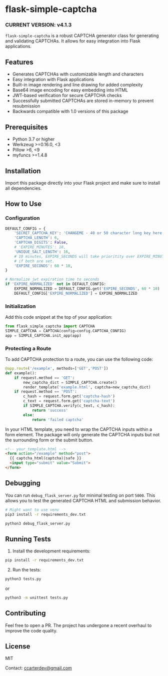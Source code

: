 # flask-simple-captcha

### CURRENT VERSION: **v4.1.3**

`flask-simple-captcha` is a robust CAPTCHA generator class for generating and validating CAPTCHAs. It allows for easy integration into Flask applications.

## Features

- Generates CAPTCHAs with customizable length and characters
- Easy integration with Flask applications
- Built-in image rendering and line drawing for added complexity
- Base64 image encoding for easy embedding into HTML
- JWT-based verification for secure CAPTCHA checks
- Successfully submitted CAPTCHAs are stored in-memory to prevent resubmission
- Backwards compatible with 1.0 versions of this package

## Prerequisites

- Python 3.7 or higher
- Werkzeug >=0.16.0, <3
- Pillow >6, <9
- myfuncs >=1.4.8


## Installation

Import this package directly into your Flask project and make sure to install all dependencies.

## How to Use

### Configuration

```python
DEFAULT_CONFIG = {
    'SECRET_CAPTCHA_KEY': 'CHANGEME - 40 or 50 character long key here',
    'CAPTCHA_LENGTH': 6,
    'CAPTCHA_DIGITS': False,
    # 'EXPIRE_MINUTES': 10,
    'UNIQUE_SALT_LENGTH': 16,
    # 10 minutes, EXPIRE_SECONDS will take prioritity over EXPIRE_MINUTES
    # if both are set.
    'EXPIRE_SECONDS': 60 * 10,
}

# Normalize jwt expiration time to seconds
if 'EXPIRE_NORMALIZED' not in DEFAULT_CONFIG:
    EXPIRE_NORMALIZED = DEFAULT_CONFIG.get('EXPIRE_SECONDS', 60 * 10)
    DEFAULT_CONFIG['EXPIRE_NORMALIZED'] = EXPIRE_NORMALIZED
```

### Initialization

Add this code snippet at the top of your application:

```python
from flask_simple_captcha import CAPTCHA
SIMPLE_CAPTCHA = CAPTCHA(config=config.CAPTCHA_CONFIG)
app = SIMPLE_CAPTCHA.init_app(app)
```

### Protecting a Route

To add CAPTCHA protection to a route, you can use the following code:

```python
@app.route('/example', methods=['GET','POST'])
def example():
    if request.method == 'GET':
        new_captcha_dict = SIMPLE_CAPTCHA.create()
        render_template('example.html', captcha=new_captcha_dict)
    if request.method == 'POST':
        c_hash = request.form.get('captcha-hash')
        c_text = request.form.get('captcha-text')
        if SIMPLE_CAPTCHA.verify(c_text, c_hash):
            return 'success'
        else:
            return 'failed captcha'
```

In your HTML template, you need to wrap the CAPTCHA inputs within a form element. The package will only generate the CAPTCHA inputs but not the surrounding form or the submit button.

```html
<!-- your_template.html -->
<form action="/example" method="post">
  {{ captcha_html(captcha)|safe }}
  <input type="submit" value="Submit">
</form>
```

## Debugging

You can run `debug_flask_server.py` for minimal testing on port `5000`. This allows you to test the generated CAPTCHA HTML and submission behavior.

```bash
# Might want to use venv
pip3 install -r requirements_dev.txt

python3 debug_flask_server.py
```

## Running Tests

1. Install the development requirements:

```bash
pip install -r requirements_dev.txt
```

2. Run the tests:

```bash
python3 tests.py
```

or

```bash
python3 -m unittest tests.py
```

## Contributing

Feel free to open a PR. The project has undergone a recent overhaul to improve the code quality.

## License

MIT

Contact: ccarterdev@gmail.com

